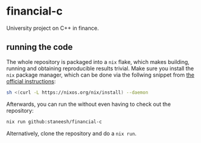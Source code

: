 # financial-c
University project on C++ in finance.

## running the code
The whole repository is packaged into a `nix` flake, which makes building, running and obtaining reproducible results trivial.
Make sure you install the `nix` package manager, which can be done via the follwing snippet from [the official instructions](https://nixos.org/download.html):
```bash
sh <(curl -L https://nixos.org/nix/install) --daemon
```

Afterwards, you can run the without even having to check out the repository:
```bash
nix run github:staneesh/financial-c
```

Alternatively, clone the repository and do a `nix run`.
